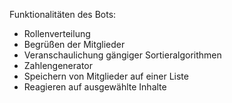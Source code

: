 Funktionalitäten des Bots:
  - Rollenverteilung
  - Begrüßen der Mitglieder
  - Veranschaulichung gängiger Sortieralgorithmen
  - Zahlengenerator
  - Speichern von Mitglieder auf einer Liste
  - Reagieren auf ausgewählte Inhalte
